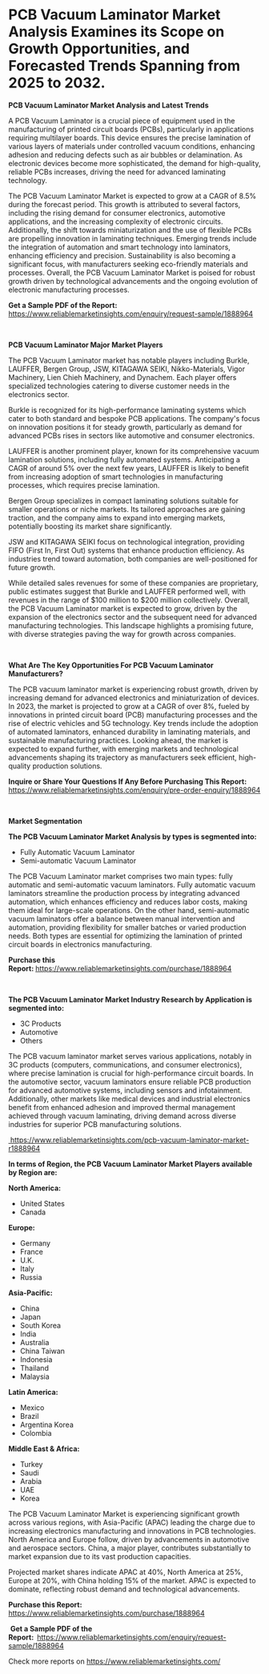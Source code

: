 <p><h1>PCB Vacuum Laminator Market Analysis Examines its Scope on Growth Opportunities, and Forecasted Trends Spanning from 2025 to 2032.</h1></p><p><strong>PCB Vacuum Laminator Market Analysis and Latest Trends</strong></p>
<p><p>A PCB Vacuum Laminator is a crucial piece of equipment used in the manufacturing of printed circuit boards (PCBs), particularly in applications requiring multilayer boards. This device ensures the precise lamination of various layers of materials under controlled vacuum conditions, enhancing adhesion and reducing defects such as air bubbles or delamination. As electronic devices become more sophisticated, the demand for high-quality, reliable PCBs increases, driving the need for advanced laminating technology.</p><p>The PCB Vacuum Laminator Market is expected to grow at a CAGR of 8.5% during the forecast period. This growth is attributed to several factors, including the rising demand for consumer electronics, automotive applications, and the increasing complexity of electronic circuits. Additionally, the shift towards miniaturization and the use of flexible PCBs are propelling innovation in laminating techniques. Emerging trends include the integration of automation and smart technology into laminators, enhancing efficiency and precision. Sustainability is also becoming a significant focus, with manufacturers seeking eco-friendly materials and processes. Overall, the PCB Vacuum Laminator Market is poised for robust growth driven by technological advancements and the ongoing evolution of electronic manufacturing processes.</p></p>
<p><strong>Get a Sample PDF of the Report:&nbsp;</strong> <a href="https://www.reliablemarketinsights.com/enquiry/request-sample/1888964?utm_campaign=1894&utm_medium=2&utm_source=Github&utm_content=ia&utm_term=14012025&utm_id=pcb-vacuum-laminator">https://www.reliablemarketinsights.com/enquiry/request-sample/1888964</a></p>
<p>&nbsp;</p>
<p><strong>PCB Vacuum Laminator Major Market Players</strong></p>
<p><p>The PCB Vacuum Laminator market has notable players including Burkle, LAUFFER, Bergen Group, JSW, KITAGAWA SEIKI, Nikko-Materials, Vigor Machinery, Lien Chieh Machinery, and Dynachem. Each player offers specialized technologies catering to diverse customer needs in the electronics sector.</p><p>Burkle is recognized for its high-performance laminating systems which cater to both standard and bespoke PCB applications. The company's focus on innovation positions it for steady growth, particularly as demand for advanced PCBs rises in sectors like automotive and consumer electronics.</p><p>LAUFFER is another prominent player, known for its comprehensive vacuum lamination solutions, including fully automated systems. Anticipating a CAGR of around 5% over the next few years, LAUFFER is likely to benefit from increasing adoption of smart technologies in manufacturing processes, which requires precise lamination.</p><p>Bergen Group specializes in compact laminating solutions suitable for smaller operations or niche markets. Its tailored approaches are gaining traction, and the company aims to expand into emerging markets, potentially boosting its market share significantly.</p><p>JSW and KITAGAWA SEIKI focus on technological integration, providing FIFO (First In, First Out) systems that enhance production efficiency. As industries trend toward automation, both companies are well-positioned for future growth.</p><p>While detailed sales revenues for some of these companies are proprietary, public estimates suggest that Burkle and LAUFFER performed well, with revenues in the range of $100 million to $200 million collectively. Overall, the PCB Vacuum Laminator market is expected to grow, driven by the expansion of the electronics sector and the subsequent need for advanced manufacturing technologies. This landscape highlights a promising future, with diverse strategies paving the way for growth across companies.</p></p>
<p>&nbsp;</p>
<p><strong>What Are The Key Opportunities For PCB Vacuum Laminator Manufacturers?</strong></p>
<p><p>The PCB vacuum laminator market is experiencing robust growth, driven by increasing demand for advanced electronics and miniaturization of devices. In 2023, the market is projected to grow at a CAGR of over 8%, fueled by innovations in printed circuit board (PCB) manufacturing processes and the rise of electric vehicles and 5G technology. Key trends include the adoption of automated laminators, enhanced durability in laminating materials, and sustainable manufacturing practices. Looking ahead, the market is expected to expand further, with emerging markets and technological advancements shaping its trajectory as manufacturers seek efficient, high-quality production solutions.</p></p>
<p><strong>Inquire or Share Your Questions If Any Before Purchasing This Report:</strong> <a href="https://www.reliablemarketinsights.com/enquiry/pre-order-enquiry/1888964?utm_campaign=1894&utm_medium=2&utm_source=Github&utm_content=ia&utm_term=14012025&utm_id=pcb-vacuum-laminator">https://www.reliablemarketinsights.com/enquiry/pre-order-enquiry/1888964</a></p>
<p>&nbsp;</p>
<p><strong>Market Segmentation</strong></p>
<p><strong>The PCB Vacuum Laminator Market Analysis by types is segmented into:</strong></p>
<p><ul><li>Fully Automatic Vacuum Laminator</li><li>Semi-automatic Vacuum Laminator</li></ul></p>
<p><p>The PCB Vacuum Laminator market comprises two main types: fully automatic and semi-automatic vacuum laminators. Fully automatic vacuum laminators streamline the production process by integrating advanced automation, which enhances efficiency and reduces labor costs, making them ideal for large-scale operations. On the other hand, semi-automatic vacuum laminators offer a balance between manual intervention and automation, providing flexibility for smaller batches or varied production needs. Both types are essential for optimizing the lamination of printed circuit boards in electronics manufacturing.</p></p>
<p><strong>Purchase this Report:&nbsp;</strong><a href="https://www.reliablemarketinsights.com/purchase/1888964?utm_campaign=1894&utm_medium=2&utm_source=Github&utm_content=ia&utm_term=14012025&utm_id=pcb-vacuum-laminator">https://www.reliablemarketinsights.com/purchase/1888964</a></p>
<p>&nbsp;</p>
<p><strong>The PCB Vacuum Laminator Market Industry Research by Application is segmented into:</strong></p>
<p><ul><li>3C Products</li><li>Automotive</li><li>Others</li></ul></p>
<p><p>The PCB vacuum laminator market serves various applications, notably in 3C products (computers, communications, and consumer electronics), where precise lamination is crucial for high-performance circuit boards. In the automotive sector, vacuum laminators ensure reliable PCB production for advanced automotive systems, including sensors and infotainment. Additionally, other markets like medical devices and industrial electronics benefit from enhanced adhesion and improved thermal management achieved through vacuum laminating, driving demand across diverse industries for superior PCB manufacturing solutions.</p></p>
<p><a href="https://www.reliablemarketinsights.com/pcb-vacuum-laminator-market-r1888964?utm_campaign=1894&utm_medium=2&utm_source=Github&utm_content=ia&utm_term=14012025&utm_id=pcb-vacuum-laminator">&nbsp;https://www.reliablemarketinsights.com/pcb-vacuum-laminator-market-r1888964</a></p>
<p><strong>In terms of Region, the PCB Vacuum Laminator Market Players available by Region are:</strong></p>
<p>
    <p> <strong> North America: </strong>
        <ul>
            <li>United States</li>
            <li>Canada</li>
        </ul>
        </p> 
    <p> <strong> Europe: </strong>
        <ul>
            <li>Germany</li>
            <li>France</li>
            <li>U.K.</li>
            <li>Italy</li>
            <li>Russia</li>
        </ul>
        </p> 
    <p> <strong> Asia-Pacific: </strong>
        <ul>
            <li>China</li>
            <li>Japan</li>
            <li>South Korea</li>
            <li>India</li>
            <li>Australia</li>
            <li>China Taiwan</li>
            <li>Indonesia</li>
            <li>Thailand</li>
            <li>Malaysia</li>
        </ul>
        </p> 
    <p> <strong> Latin America: </strong>
        <ul>
            <li>Mexico</li>
            <li>Brazil</li>
            <li>Argentina Korea</li>
            <li>Colombia</li>
        </ul>
        </p> 
    <p> <strong> Middle East & Africa: </strong>
        <ul>
            <li>Turkey</li>
            <li>Saudi</li>
            <li>Arabia</li>
            <li>UAE</li>
            <li>Korea</li>
        </ul>
    </p>
    </p>
<p><p>The PCB Vacuum Laminator Market is experiencing significant growth across various regions, with Asia-Pacific (APAC) leading the charge due to increasing electronics manufacturing and innovations in PCB technologies. North America and Europe follow, driven by advancements in automotive and aerospace sectors. China, a major player, contributes substantially to market expansion due to its vast production capacities. </p><p>Projected market shares indicate APAC at 40%, North America at 25%, Europe at 20%, with China holding 15% of the market. APAC is expected to dominate, reflecting robust demand and technological advancements.</p></p>
<p><strong>Purchase this Report: </strong><a href="https://www.reliablemarketinsights.com/purchase/1888964?utm_campaign=1894&utm_medium=2&utm_source=Github&utm_content=ia&utm_term=14012025&utm_id=pcb-vacuum-laminator">https://www.reliablemarketinsights.com/purchase/1888964</a></p>
<p>&nbsp;<strong>Get a Sample PDF of the Report:&nbsp;&nbsp;</strong><a href="https://www.reliablemarketinsights.com/enquiry/request-sample/1888964?utm_campaign=1894&utm_medium=2&utm_source=Github&utm_content=ia&utm_term=14012025&utm_id=pcb-vacuum-laminator">https://www.reliablemarketinsights.com/enquiry/request-sample/1888964</a></p>
<p><strong></strong></p>
<p>Check more reports on <a href="https://www.reliablemarketinsights.com/?utm_campaign=1894&utm_medium=2&utm_source=Github&utm_content=ia&utm_term=14012025&utm_id=pcb-vacuum-laminator">https://www.reliablemarketinsights.com/</a></p>